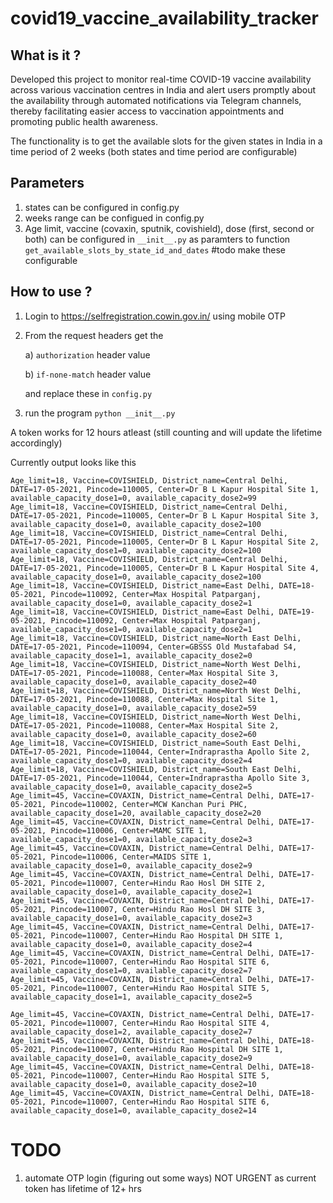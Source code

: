 # covid19_vaccine_availability_tracker

## What is it ?

Developed this project to monitor real-time COVID-19 vaccine availability across various vaccination centres in India and alert users promptly about the availability through automated notifications via Telegram channels, thereby facilitating easier access to vaccination appointments and promoting public health awareness.

The functionality is to get the available slots for the given states in India in a time period of 2 weeks (both states and time period are configurable)

## Parameters
1. states can be configured in config.py
2. weeks range can be configued in config.py
3. Age limit, vaccine (covaxin, sputnik, covishield), dose (first, second or both) can be configured in `__init__.py` as paramters to function `get_available_slots_by_state_id_and_dates` #todo make these configurable

## How to use ?

1. Login to https://selfregistration.cowin.gov.in/ using mobile OTP
2. From the request headers get the

    a) `authorization` header value 

    b) `if-none-match` header value 

    and replace these in `config.py` 


3. run the program `python __init__.py`

A token works for 12 hours atleast (still counting and will update the lifetime accordingly)

Currently output looks like this 

```
Age_limit=18, Vaccine=COVISHIELD, District_name=Central Delhi, DATE=17-05-2021, Pincode=110005, Center=Dr B L Kapur Hospital Site 1, available_capacity_dose1=0, available_capacity_dose2=99
Age_limit=18, Vaccine=COVISHIELD, District_name=Central Delhi, DATE=17-05-2021, Pincode=110005, Center=Dr B L Kapur Hospital Site 3, available_capacity_dose1=0, available_capacity_dose2=100
Age_limit=18, Vaccine=COVISHIELD, District_name=Central Delhi, DATE=17-05-2021, Pincode=110005, Center=Dr B L Kapur Hospital Site 2, available_capacity_dose1=0, available_capacity_dose2=100
Age_limit=18, Vaccine=COVISHIELD, District_name=Central Delhi, DATE=17-05-2021, Pincode=110005, Center=Dr B L Kapur Hospital Site 4, available_capacity_dose1=0, available_capacity_dose2=100
Age_limit=18, Vaccine=COVISHIELD, District_name=East Delhi, DATE=18-05-2021, Pincode=110092, Center=Max Hospital Patparganj, available_capacity_dose1=0, available_capacity_dose2=1
Age_limit=18, Vaccine=COVISHIELD, District_name=East Delhi, DATE=19-05-2021, Pincode=110092, Center=Max Hospital Patparganj, available_capacity_dose1=0, available_capacity_dose2=1
Age_limit=18, Vaccine=COVISHIELD, District_name=North East Delhi, DATE=17-05-2021, Pincode=110094, Center=GBSSS Old Mustafabad S4, available_capacity_dose1=1, available_capacity_dose2=0
Age_limit=18, Vaccine=COVISHIELD, District_name=North West Delhi, DATE=17-05-2021, Pincode=110088, Center=Max Hospital Site 3, available_capacity_dose1=0, available_capacity_dose2=40
Age_limit=18, Vaccine=COVISHIELD, District_name=North West Delhi, DATE=17-05-2021, Pincode=110088, Center=Max Hospital Site 1, available_capacity_dose1=0, available_capacity_dose2=59
Age_limit=18, Vaccine=COVISHIELD, District_name=North West Delhi, DATE=17-05-2021, Pincode=110088, Center=Max Hospital Site 2, available_capacity_dose1=0, available_capacity_dose2=60
Age_limit=18, Vaccine=COVISHIELD, District_name=South East Delhi, DATE=17-05-2021, Pincode=110044, Center=Indraprastha Apollo Site 2, available_capacity_dose1=0, available_capacity_dose2=4
Age_limit=18, Vaccine=COVISHIELD, District_name=South East Delhi, DATE=17-05-2021, Pincode=110044, Center=Indraprastha Apollo Site 3, available_capacity_dose1=0, available_capacity_dose2=5
Age_limit=45, Vaccine=COVAXIN, District_name=Central Delhi, DATE=17-05-2021, Pincode=110002, Center=MCW Kanchan Puri PHC, available_capacity_dose1=20, available_capacity_dose2=20
Age_limit=45, Vaccine=COVAXIN, District_name=Central Delhi, DATE=17-05-2021, Pincode=110006, Center=MAMC SITE 1, available_capacity_dose1=0, available_capacity_dose2=3
Age_limit=45, Vaccine=COVAXIN, District_name=Central Delhi, DATE=17-05-2021, Pincode=110006, Center=MAIDS SITE 1, available_capacity_dose1=0, available_capacity_dose2=9
Age_limit=45, Vaccine=COVAXIN, District_name=Central Delhi, DATE=17-05-2021, Pincode=110007, Center=Hindu Rao Hosl DH SITE 2, available_capacity_dose1=0, available_capacity_dose2=1
Age_limit=45, Vaccine=COVAXIN, District_name=Central Delhi, DATE=17-05-2021, Pincode=110007, Center=Hindu Rao Hosl DH SITE 3, available_capacity_dose1=0, available_capacity_dose2=3
Age_limit=45, Vaccine=COVAXIN, District_name=Central Delhi, DATE=17-05-2021, Pincode=110007, Center=Hindu Rao Hospital DH SITE 1, available_capacity_dose1=0, available_capacity_dose2=4
Age_limit=45, Vaccine=COVAXIN, District_name=Central Delhi, DATE=17-05-2021, Pincode=110007, Center=Hindu Rao Hospital SITE 6, available_capacity_dose1=0, available_capacity_dose2=7
Age_limit=45, Vaccine=COVAXIN, District_name=Central Delhi, DATE=17-05-2021, Pincode=110007, Center=Hindu Rao Hospital SITE 5, available_capacity_dose1=1, available_capacity_dose2=5

Age_limit=45, Vaccine=COVAXIN, District_name=Central Delhi, DATE=17-05-2021, Pincode=110007, Center=Hindu Rao Hospital SITE 4, available_capacity_dose1=2, available_capacity_dose2=7
Age_limit=45, Vaccine=COVAXIN, District_name=Central Delhi, DATE=18-05-2021, Pincode=110007, Center=Hindu Rao Hospital DH SITE 1, available_capacity_dose1=0, available_capacity_dose2=9
Age_limit=45, Vaccine=COVAXIN, District_name=Central Delhi, DATE=18-05-2021, Pincode=110007, Center=Hindu Rao Hospital SITE 5, available_capacity_dose1=0, available_capacity_dose2=10
Age_limit=45, Vaccine=COVAXIN, District_name=Central Delhi, DATE=18-05-2021, Pincode=110007, Center=Hindu Rao Hospital SITE 6, available_capacity_dose1=0, available_capacity_dose2=14

```

# TODO
1. automate OTP login (figuring out some ways) NOT URGENT as current token has lifetime of 12+ hrs 
